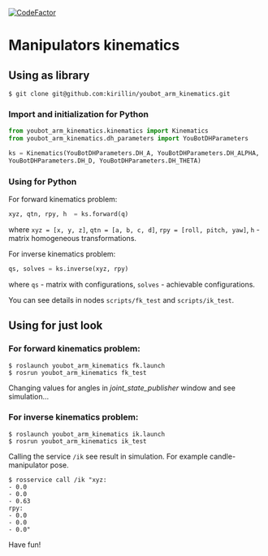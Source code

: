 [![CodeFactor](https://www.codefactor.io/repository/github/kirillin/youbot_arm_kinematics/badge/develop)](https://www.codefactor.io/repository/github/kirillin/youbot_arm_kinematics/overview/develop)

# Manipulators kinematics


## Using as library

  ```
  $ git clone git@github.com:kirillin/youbot_arm_kinematics.git
  ```

### Import and initialization for Python

  ```python
  from youbot_arm_kinematics.kinematics import Kinematics
  from youbot_arm_kinematics.dh_parameters import YouBotDHParameters

  ks = Kinematics(YouBotDHParameters.DH_A, YouBotDHParameters.DH_ALPHA,
  YouBotDHParameters.DH_D, YouBotDHParameters.DH_THETA)
  ```

### Using for Python

For forward kinematics problem:

  ```python
  xyz, qtn, rpy, h  = ks.forward(q)
  ```

where `xyz = [x, y, z]`, `qtn = [a, b, c, d]`, `rpy = [roll, pitch, yaw]`, `h` - matrix homogeneous transformations.

For inverse kinematics problem:

  ```python
  qs, solves = ks.inverse(xyz, rpy)
  ```
where `qs` - matrix with configurations, `solves` - achievable configurations.

You can see details in nodes `scripts/fk_test` and `scripts/ik_test`.

## Using for just look

### For forward kinematics problem:

  ```
  $ roslaunch youbot_arm_kinematics fk.launch
  $ rosrun youbot_arm_kinematics fk_test
  ```
Changing values for angles in *joint_state_publisher* window and see simulation...

### For inverse kinematics problem:

  ```
  $ roslaunch youbot_arm_kinematics ik.launch
  $ rosrun youbot_arm_kinematics ik_test
  ```

Calling the service `/ik` see result in simulation. For example candle-manipulator pose.

  ```
  $ rosservice call /ik "xyz:
  - 0.0
  - 0.0
  - 0.63
  rpy:
  - 0.0
  - 0.0
  - 0.0"
  ```
Have fun!

